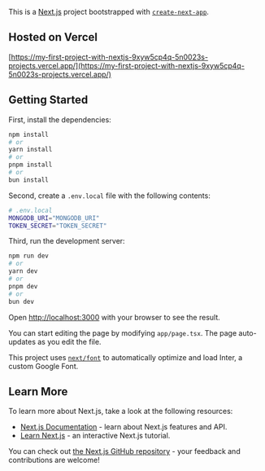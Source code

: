 This is a [Next.js](https://nextjs.org/) project bootstrapped with [`create-next-app`](https://github.com/vercel/next.js/tree/canary/packages/create-next-app).
## Hosted on Vercel
[https://my-first-project-with-nextjs-9xyw5cp4q-5n0023s-projects.vercel.app/](https://my-first-project-with-nextjs-9xyw5cp4q-5n0023s-projects.vercel.app/)

## Getting Started

First, install the dependencies:

```bash
npm install
# or
yarn install
# or
pnpm install
# or
bun install
```

Second, create a `.env.local` file with the following contents:

```bash
# .env.local
MONGODB_URI="MONGODB_URI"
TOKEN_SECRET="TOKEN_SECRET"
```


Third, run the development server:

```bash
npm run dev
# or
yarn dev
# or
pnpm dev
# or
bun dev
```

Open [http://localhost:3000](http://localhost:3000) with your browser to see the result.

You can start editing the page by modifying `app/page.tsx`. The page auto-updates as you edit the file.

This project uses [`next/font`](https://nextjs.org/docs/basic-features/font-optimization) to automatically optimize and load Inter, a custom Google Font.

## Learn More

To learn more about Next.js, take a look at the following resources:

- [Next.js Documentation](https://nextjs.org/docs) - learn about Next.js features and API.
- [Learn Next.js](https://nextjs.org/learn) - an interactive Next.js tutorial.

You can check out [the Next.js GitHub repository](https://github.com/vercel/next.js/) - your feedback and contributions are welcome!
